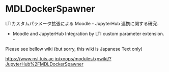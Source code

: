 # MDLDockerSpawner

LTIカスタムパラメータ拡張による Moodle - JupyterHub 連携に関する研究．
- Moodle and JupyterHub Integration by LTI custom parameter extension. -

Please see bellow wiki (but sorry, this wiki is Japanese Text only)

https://www.nsl.tuis.ac.jp/xoops/modules/xpwiki/?JupyterHub%2FMDLDockerSpawner
